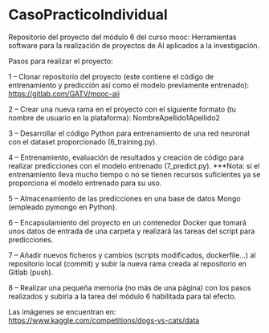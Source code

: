 # CasoPracticoIndividual

Repositorio del proyecto del módulo 6 del curso mooc: Herramientas software para la realización de
proyectos de AI aplicados a la investigación.

Pasos para realizar el proyecto:

1 – Clonar repositorio del proyecto (este contiene el código de entrenamiento y predicción así como el modelo previamente entrenado): https://gitlab.com/GATV/mooc-aii

2 – Crear una nueva rama en el proyecto con el siguiente formato (tu nombre de usuario en la plataforma): NombreApellido1Apellido2

3 – Desarrollar el código Python para entrenamiento de una red neuronal con el dataset proporcionado (6_training.py).

4 – Entrenamiento, evaluación de resultados y creación de código para realizar predicciones con el modelo entrenado (7_predict.py). ***Nota: si el entrenamiento lleva mucho tiempo o no se tienen recursos suficientes ya se proporciona el modelo entrenado para su uso.

5 – Almacenamiento de las predicciones en una base de datos Mongo (empleado pymongo en Python).

6 – Encapsulamiento del proyecto en un contenedor Docker que tomará unos datos de entrada de una carpeta y realizará las tareas del script para predicciones.

7 – Añadir nuevos ficheros y cambios (scripts modificados, dockerfile...) al repositorio local (commit) y subir la nueva rama creada al repositorio en Gitlab (push). 

8 – Realizar una pequeña memoria (no más de una página) con los pasos realizados y subirla a la tarea del módulo 6 habilitada para tal efecto.

Las imágenes se encuentran en: https://www.kaggle.com/competitions/dogs-vs-cats/data
